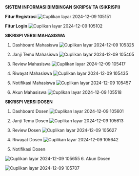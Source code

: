 **SISTEM INFORMASI BIMBINGAN SKRIPSI/ TA (SIKRISPI)**

**Fitur Registrasi**
![Cuplikan layar 2024-12-09 105151](https://github.com/user-attachments/assets/f44c97d5-3b5f-4048-af81-b98f60f692e6)

**Fitur Login**
![Cuplikan layar 2024-12-09 105102](https://github.com/user-attachments/assets/1e5d2c15-ffd9-46be-9273-ec2183a81cfa)

**SIKRISPI VERSI MAHASISWA**
1. Dashboard Mahasiswa
![Cuplikan layar 2024-12-09 105325](https://github.com/user-attachments/assets/1dfea102-d6ba-403e-a012-907208984e8a)

2. Janji Temu Mahasiswa
![Cuplikan layar 2024-12-09 105405](https://github.com/user-attachments/assets/229995db-9708-41dc-94d5-041a1d6724b1)

3. Review Mahasiswa
![Cuplikan layar 2024-12-09 105417](https://github.com/user-attachments/assets/998703a6-a687-4c74-bbf5-c8ff96b08632)

4. Riwayat Mahasiswa
![Cuplikan layar 2024-12-09 105435](https://github.com/user-attachments/assets/4f79e23e-47ab-44eb-89d3-0823b25e440f)

5. Notifikasi Mahasiswa
![Cuplikan layar 2024-12-09 105457](https://github.com/user-attachments/assets/40926bd8-9a77-4781-b76a-a4d7c7a9229e)

6. Akun Mahasiswa
![Cuplikan layar 2024-12-09 105518](https://github.com/user-attachments/assets/e9a89988-747f-4b43-aee3-c49a28bf7497)


**SIKRISPI VERSI DOSEN**
1. Dashboard Dosen
![Cuplikan layar 2024-12-09 105601](https://github.com/user-attachments/assets/faded23d-0e29-4b16-a992-74b1d9e37637)

2. Janji Temu Dosen
![Cuplikan layar 2024-12-09 105613](https://github.com/user-attachments/assets/15524c68-4392-4340-9464-dd5d57950910)

3. Review Dosen
![Cuplikan layar 2024-12-09 105627](https://github.com/user-attachments/assets/cce14f03-1355-4648-988c-403198544a41)

4. Riwayat Dosen
![Cuplikan layar 2024-12-09 105642](https://github.com/user-attachments/assets/02f9dc31-2cdc-46dd-b58d-e68731d95144)
5. Notifikasi Dosen

![Cuplikan layar 2024-12-09 105655](https://github.com/user-attachments/assets/c7d90933-2c54-4252-9855-72a305ec669c)
6. Akun Dosen

![Cuplikan layar 2024-12-09 105707](https://github.com/user-attachments/assets/bf941dd5-40d7-4f0b-90c5-6631b17b7285)
